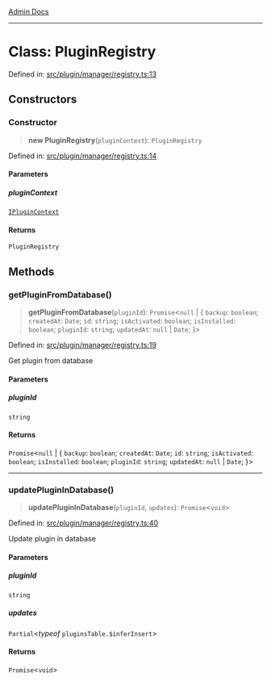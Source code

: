 [Admin Docs](/)

***

# Class: PluginRegistry

Defined in: [src/plugin/manager/registry.ts:13](https://github.com/Sourya07/talawa-api/blob/583d62db9438de398bb9012a4a2617e2cb268b08/src/plugin/manager/registry.ts#L13)

## Constructors

### Constructor

> **new PluginRegistry**(`pluginContext`): `PluginRegistry`

Defined in: [src/plugin/manager/registry.ts:14](https://github.com/Sourya07/talawa-api/blob/583d62db9438de398bb9012a4a2617e2cb268b08/src/plugin/manager/registry.ts#L14)

#### Parameters

##### pluginContext

[`IPluginContext`](../../../types/interfaces/IPluginContext.md)

#### Returns

`PluginRegistry`

## Methods

### getPluginFromDatabase()

> **getPluginFromDatabase**(`pluginId`): `Promise`\<`null` \| \{ `backup`: `boolean`; `createdAt`: `Date`; `id`: `string`; `isActivated`: `boolean`; `isInstalled`: `boolean`; `pluginId`: `string`; `updatedAt`: `null` \| `Date`; \}\>

Defined in: [src/plugin/manager/registry.ts:19](https://github.com/Sourya07/talawa-api/blob/583d62db9438de398bb9012a4a2617e2cb268b08/src/plugin/manager/registry.ts#L19)

Get plugin from database

#### Parameters

##### pluginId

`string`

#### Returns

`Promise`\<`null` \| \{ `backup`: `boolean`; `createdAt`: `Date`; `id`: `string`; `isActivated`: `boolean`; `isInstalled`: `boolean`; `pluginId`: `string`; `updatedAt`: `null` \| `Date`; \}\>

***

### updatePluginInDatabase()

> **updatePluginInDatabase**(`pluginId`, `updates`): `Promise`\<`void`\>

Defined in: [src/plugin/manager/registry.ts:40](https://github.com/Sourya07/talawa-api/blob/583d62db9438de398bb9012a4a2617e2cb268b08/src/plugin/manager/registry.ts#L40)

Update plugin in database

#### Parameters

##### pluginId

`string`

##### updates

`Partial`\<*typeof* `pluginsTable.$inferInsert`\>

#### Returns

`Promise`\<`void`\>
